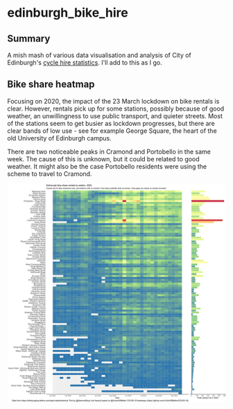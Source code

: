 # edinburgh_bike_hire

## Summary

A mish mash of various data visualisation and analysis of City of Edinburgh's [cycle hire statistics](https://edinburghcyclehire.com/open-data). I'll add to this as I go.

## Bike share heatmap

Focusing on 2020, the impact of the 23 March lockdown on bike rentals is clear.  However, rentals pick up for some stations, possibly because of good weather, an unwillingness to use public transport, and quieter streets. Most of the stations seem to get busier as lockdown progresses, but there are clear bands of low use - see for example George Square, the heart of the old University of Edinburgh campus. 

There are two noticeable peaks in Cramond and Portobello in the same week. The cause of this is unknown, but it could be related to good weather. It might also be the case Portobello residents were using the scheme to travel to Cramond.

![Heatmap of bike station checkout in time (2020)](output/Edinburgh_weekly_bike_rentals_checkouts_2020.png)



